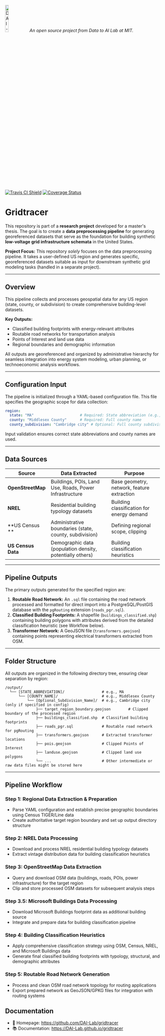 <p align="left">
  <img width=15% src="https://dai.lids.mit.edu/wp-content/uploads/2018/06/Logo_DAI_highres.png" alt="DAI-Lab Logo" />
  <i>An open source project from Data to AI Lab at MIT.</i>
</p>

[![Travis CI Shield](https://travis-ci.org/DAI-Lab/gridtracer.svg?branch=master)](https://travis-ci.org/DAI-Lab/gridtracer)
[![Coverage Status](https://codecov.io/gh/DAI-Lab/gridtracer/branch/master/graph/badge.svg)](https://codecov.io/gh/DAI-Lab/gridtracer)

# Gridtracer

This repository is part of a **research project** developed for a master's thesis. The goal is to create a **data preprocessing pipeline** for generating georeferenced datasets that serve as the foundation for building synthetic **low-voltage grid infrastructure schemata** in the United States.

**Project Focus:** This repository *solely* focuses on the data preprocessing pipeline. It takes a user-defined US region and generates specific, georeferenced datasets suitable as input for downstream synthetic grid modeling tasks (handled in a separate project).

---

## Overview

This pipeline collects and processes geospatial data for any US region (state, county, or subdivision) to create comprehensive building-level datasets.

**Key Outputs:**
- Classified building footprints with energy-relevant attributes
- Routable road networks for transportation analysis  
- Points of Interest and land use data
- Regional boundaries and demographic information

All outputs are georeferenced and organized by administrative hierarchy for seamless integration into energy system modeling, urban planning, or technoeconomic analysis workflows.

---

## Configuration Input

The pipeline is initialized through a YAML-based configuration file. This file specifies the geographic scope for data collection:

```yaml
region:
  state: "MA"                     # Required: State abbreviation (e.g., "MA")
  county: "Middlesex County"      # Required: Full county name
  county_subdivision: "Cambridge city" # Optional: Full county subdivision name. If omitted, processes the entire county.
```
Input validation ensures correct state abbreviations and county names are used.

---

## Data Sources

| Source                | Data Extracted                                            | Purpose                                    |
|----------------------|-----------------------------------------------------------|--------------------------------------------|
| **OpenStreetMap**    | Buildings, POIs, Land Use, Roads, Power Infrastructure    | Base geometry, network, feature extraction |
| **NREL**             | Residential building typology datasets                    | Building classification for energy demand  |
| **US Census **  | Administrative boundaries (state, county, subdivision)    | Defining regional scope, clipping          |
| **US Census Data**   | Demographic data (population density, potentially others) | Building classification heuristics         |

---

## Pipeline Outputs

The primary outputs generated for the specified region are:

1.  **Routable Road Network:** An `.sql` file containing the road network processed and formatted for direct import into a PostgreSQL/PostGIS database with the `pgRouting` extension (`roads_pgr.sql`).
2.  **Classified Building Footprints:** A shapefile (`buildings_classified.shp`) containing building polygons with attributes derived from the detailed classification heuristic (see Workflow below).
3.  **Transformer Network:** A GeoJSON file (`transformers.geojson`) containing points representing electrical transformers extracted from OSM.

---

## Folder Structure

All outputs are organized in the following directory tree, ensuring clear separation by region:

```
/output/
  └── [STATE_ABBREVIATION]/                 # e.g., MA
      └── [COUNTY_NAME]/                    # e.g., Middlesex County
          └── [Optional_Subdivision_Name]/  # e.g., Cambridge city (only if specified in config)
              ├── target_region_boundary.geojson        # Clipped boundary of the processed region
              ├── buildings_classified.shp  # Classified building footprints
              ├── roads_pgr.sql             # Routable road network for pgRouting
              ├── transformers.geojson      # Extracted transformer locations
              ├── pois.geojson              # Clipped Points of Interest
              ├── landuse.geojson           # Clipped land use polygons
              └── ...                       # Other intermediate or raw data files might be stored here
```

---

## Pipeline Workflow

### Step 1: Regional Data Extraction & Preparation
- Parse YAML configuration and establish precise geographic boundaries using Census TIGER/Line data
- Create authoritative target region boundary and set up output directory structure

### Step 2: NREL Data Processing
- Download and process NREL residential building typology datasets
- Extract vintage distribution data for building classification heuristics

### Step 3: OpenStreetMap Data Extraction
- Query and download OSM data (buildings, roads, POIs, power infrastructure) for the target region
- Clip and store processed OSM datasets for subsequent analysis steps

### Step 3.5: Microsoft Buildings Data Processing
- Download Microsoft Buildings footprint data as additional building source
- Integrate and prepare data for building classification pipeline

### Step 4: Building Classification Heuristics
- Apply comprehensive classification strategy using OSM, Census, NREL, and Microsoft Buildings data
- Generate final classified building footprints with typology, structural, and demographic attributes

### Step 5: Routable Road Network Generation
- Process and clean OSM road network topology for routing applications
- Export prepared network as GeoJSON/GPKG files for integration with routing systems


## Documentation

- 📄 Homepage: https://github.com/DAI-Lab/gridtracer
- 📚 Documentation: https://DAI-Lab.github.io/gridtracer

